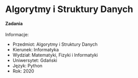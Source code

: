 # Algorytmy i Struktury Danych
#### Zadania

Informacje:
* Przedmiot: Algorytmy i Struktury Danych
* Kierunek: Informatyka
* Wydział: Matematyki, Fizyki i Informatyki
* Uniwersytet: Gdański
* Język: Python
* Rok: 2020

